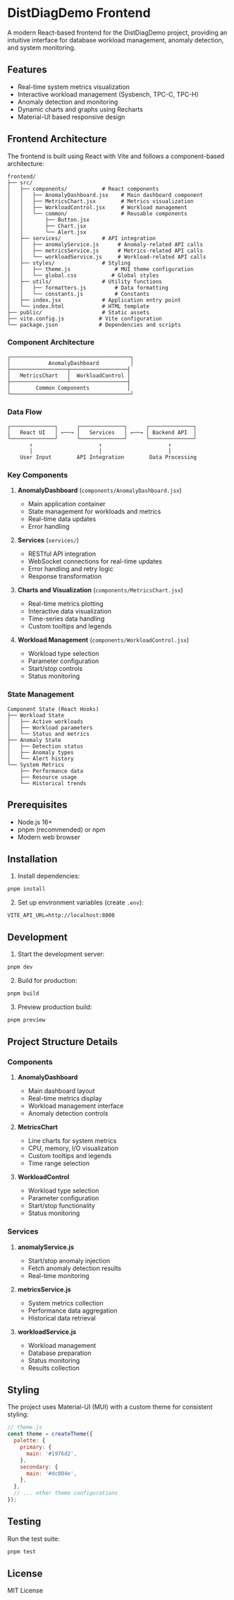 # DistDiagDemo Frontend

A modern React-based frontend for the DistDiagDemo project, providing an intuitive interface for database workload management, anomaly detection, and system monitoring.

## Features

- Real-time system metrics visualization
- Interactive workload management (Sysbench, TPC-C, TPC-H)
- Anomaly detection and monitoring
- Dynamic charts and graphs using Recharts
- Material-UI based responsive design

## Frontend Architecture

The frontend is built using React with Vite and follows a component-based architecture:

```
frontend/
├── src/
│   ├── components/           # React components
│   │   ├── AnomalyDashboard.jsx    # Main dashboard component
│   │   ├── MetricsChart.jsx        # Metrics visualization
│   │   ├── WorkloadControl.jsx     # Workload management
│   │   └── common/                 # Reusable components
│   │       ├── Button.jsx
│   │       ├── Chart.jsx
│   │       └── Alert.jsx
│   ├── services/             # API integration
│   │   ├── anomalyService.js      # Anomaly-related API calls
│   │   ├── metricsService.js      # Metrics-related API calls
│   │   └── workloadService.js     # Workload-related API calls
│   ├── styles/               # Styling
│   │   ├── theme.js              # MUI theme configuration
│   │   └── global.css           # Global styles
│   ├── utils/                # Utility functions
│   │   ├── formatters.js         # Data formatting
│   │   └── constants.js          # Constants
│   ├── index.jsx             # Application entry point
│   └── index.html            # HTML template
├── public/                   # Static assets
├── vite.config.js           # Vite configuration
└── package.json             # Dependencies and scripts
```

### Component Architecture

```
┌──────────────────────────────────────┐
│            AnomalyDashboard          │
├──────────────────┬──────────────────┤
│   MetricsChart   │  WorkloadControl │
├──────────────────┴──────────────────┤
│        Common Components            │
└──────────────────────────────────────┘
```

### Data Flow

```
┌──────────────┐      ┌──────────────┐      ┌──────────────┐
│   React UI   │ ←──→ │   Services   │ ←──→ │ Backend API  │
└──────────────┘      └──────────────┘      └──────────────┘
       ↑                     ↑                     ↑
       │                     │                     │
    User Input        API Integration        Data Processing
```

### Key Components

1. **AnomalyDashboard** (`components/AnomalyDashboard.jsx`)
   - Main application container
   - State management for workloads and metrics
   - Real-time data updates
   - Error handling

2. **Services** (`services/`)
   - RESTful API integration
   - WebSocket connections for real-time updates
   - Error handling and retry logic
   - Response transformation

3. **Charts and Visualization** (`components/MetricsChart.jsx`)
   - Real-time metrics plotting
   - Interactive data visualization
   - Time-series data handling
   - Custom tooltips and legends

4. **Workload Management** (`components/WorkloadControl.jsx`)
   - Workload type selection
   - Parameter configuration
   - Start/stop controls
   - Status monitoring

### State Management

```
Component State (React Hooks)
├── Workload State
│   ├── Active workloads
│   ├── Workload parameters
│   └── Status and metrics
├── Anomaly State
│   ├── Detection status
│   ├── Anomaly types
│   └── Alert history
└── System Metrics
    ├── Performance data
    ├── Resource usage
    └── Historical trends
```

## Prerequisites

- Node.js 16+
- pnpm (recommended) or npm
- Modern web browser

## Installation

1. Install dependencies:
```bash
pnpm install
```

2. Set up environment variables (create `.env`):
```env
VITE_API_URL=http://localhost:8000
```

## Development

1. Start the development server:
```bash
pnpm dev
```

2. Build for production:
```bash
pnpm build
```

3. Preview production build:
```bash
pnpm preview
```

## Project Structure Details

### Components

1. **AnomalyDashboard**
   - Main dashboard layout
   - Real-time metrics display
   - Workload management interface
   - Anomaly detection controls

2. **MetricsChart**
   - Line charts for system metrics
   - CPU, memory, I/O visualization
   - Custom tooltips and legends
   - Time range selection

3. **WorkloadControl**
   - Workload type selection
   - Parameter configuration
   - Start/stop functionality
   - Status monitoring

### Services

1. **anomalyService.js**
   - Start/stop anomaly injection
   - Fetch anomaly detection results
   - Real-time monitoring

2. **metricsService.js**
   - System metrics collection
   - Performance data aggregation
   - Historical data retrieval

3. **workloadService.js**
   - Workload management
   - Database preparation
   - Status monitoring
   - Results collection

## Styling

The project uses Material-UI (MUI) with a custom theme for consistent styling:

```javascript
// theme.js
const theme = createTheme({
  palette: {
    primary: {
      main: '#1976d2',
    },
    secondary: {
      main: '#dc004e',
    },
  },
  // ... other theme configurations
});
```

## Testing

Run the test suite:
```bash
pnpm test
```

## License

MIT License
